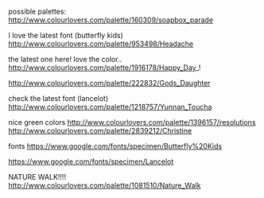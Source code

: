 possible palettes:
http://www.colourlovers.com/palette/160309/soapbox_parade

I love the latest font (butterfly kids)
http://www.colourlovers.com/palette/953498/Headache

the latest one here! love the color..
http://www.colourlovers.com/palette/1916178/Happy_Day_!

http://www.colourlovers.com/palette/222832/Gods_Daughter

check the latest font (lancelot)
http://www.colourlovers.com/palette/1218757/Yunnan_Toucha

nice green colors
http://www.colourlovers.com/palette/1396157/resolutions
http://www.colourlovers.com/palette/2839212/Christine

fonts
https://www.google.com/fonts/specimen/Butterfly%20Kids

https://www.google.com/fonts/specimen/Lancelot

NATURE WALK!!!!
http://www.colourlovers.com/palette/1081510/Nature_Walk
